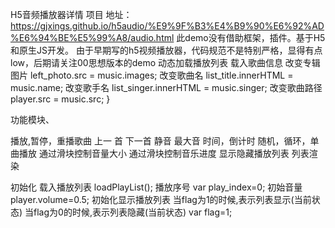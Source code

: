 H5音频播放器详情
项目 地址：https://gjxings.github.io/h5audio/%E9%9F%B3%E4%B9%90%E6%92%AD%E6%94%BE%E5%99%A8/audio.html
此demo没有借助框架，插件。基于H5和原生JS开发。
由于早期写的h5视频播放器，代码规范不是特别严格，显得有点low，后期请关注00思想版本的demo 
动态加载播放列表
载入歌曲信息 
改变专辑图片
left_photo.src = music.images;
改变歌曲名 list_title.innerHTML = music.name;
改变歌手名 list_singer.innerHTML = music.singer;
改变歌曲路径 player.src = music.src; }

功能模块、

播放,暂停，重播歌曲 
上一 首 下一首 
静音 最大音
时间，倒计时
随机，循环，单曲播放 
通过滑块控制音量大小
通过滑块控制音乐进度 
显示隐藏播放列表
列表渲染

初始化 
载入播放列表 loadPlayList();
播放序号 var play_index=0;
初始音量 player.volume=0.5;
初始化显示播放列表 当flag为1的时候,表示列表显示(当前状态) 
当flag为0的时候,表示列表隐藏(当前状态) var flag=1;
